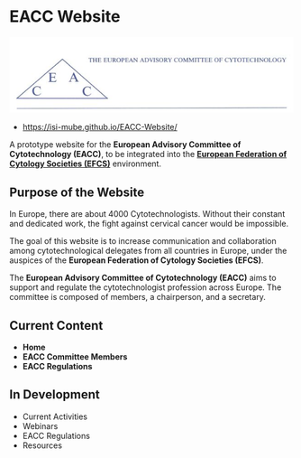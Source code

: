 # EACC Website

![EACC Logo](img/eacc.jpeg)

- https://isi-mube.github.io/EACC-Website/
  
A prototype website for the **European Advisory Committee of Cytotechnology (EACC)**, to be integrated into the [**European Federation of Cytology Societies (EFCS)**](https://www.efcs.eu/) environment.

## Purpose of the Website

In Europe, there are about 4000 Cytotechnologists. Without their constant and dedicated work, the fight against cervical cancer would be impossible. 

The goal of this website is to increase communication and collaboration among cytotechnological delegates from all countries in Europe, under the auspices of the **European Federation of Cytology Societies (EFCS)**.

The **European Advisory Committee of Cytotechnology (EACC)** aims to support and regulate the cytotechnologist profession across Europe. The committee is composed of members, a chairperson, and a secretary.

## Current Content

- **Home**
- **EACC Committee Members**
- **EACC Regulations**

## In Development
- Current Activities
- Webinars
- EACC Regulations
- Resources
